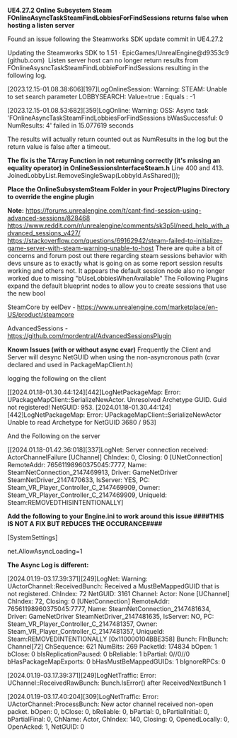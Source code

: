 **UE4.27.2 Online Subsystem Steam FOnlineAsyncTaskSteamFindLobbiesForFindSessions returns false when hosting a listen server**

Found an issue following the Steamworks SDK update commit in UE4.27.2

Updating the Steamworks SDK to 1.51 · EpicGames/UnrealEngine@d9353c9 (github.com)
​
Listen server host can no longer return results from FOnlineAsysncTaskSteamFindLobbieForFindSessions resulting in the following log.

[2023.12.15-01.08.38:606][197]LogOnlineSession: Warning: STEAM: Unable to set search parameter LOBBYSEARCH: Value=true : Equals : -1

[2023.12.15-01.08.53:682][359]LogOnline: Warning: OSS: Async task 'FOnlineAsyncTaskSteamFindLobbiesForFindSessions bWasSuccessful: 0 NumResults: 4' failed in 15.077619 seconds

The results will actually return counted out as NumResults in the log but the return value is false after a timeout.

**​The fix is the TArray Function in not returning correctly (it's missing an equality operator) in OnlineSessionsInterfaceSteam.h**
Line 400 and 413.
JoinedLobbyList.RemoveSingleSwap(LobbyId.AsShared());

**Place the OnlineSubsystemSteam Folder in your Project/Plugins Directory to override the engine plugin**

**Note:**
https://forums.unrealengine.com/t/cant-find-session-using-advanced-sessions/828468
https://www.reddit.com/r/unrealengine/comments/sk3p5l/need_help_with_advanced_sessions_v427/
https://stackoverflow.com/questions/69162942/steam-failed-to-initialize-game-server-with-steam-warning-unable-to-host
There are quite a bit of concerns and forum post out there regarding steam sessions behavior with devs unsure as to exactly what is going on as some report session results working and others not.
It appears the default session node also no longer worked due to missing "bUseLobbiesWhenAvailable"
The Following Plugins expand the default blueprint nodes to allow you to create sessions that use the new bool

SteamCore by eelDev - https://www.unrealengine.com/marketplace/en-US/product/steamcore

AdvancedSessions - https://github.com/mordentral/AdvancedSessionsPlugin


**Known Issues (with or without async cvar)**
Frequently the Client and Server will desync NetGUID when using the non-asyncronous path (cvar declared and used in PackageMapClient.h)

logging the following on the client

[[2024.01.18-01.30.44:124][442]LogNetPackageMap: Error: UPackageMapClient::SerializeNewActor. Unresolved Archetype GUID. Guid not registered! NetGUID: 953.
[2024.01.18-01.30.44:124][442]LogNetPackageMap: Error: UPackageMapClient::SerializeNewActor Unable to read Archetype for NetGUID 3680 / 953]

And the Following on the server

[[2024.01.18-01.42.36:018][337]LogNet: Server connection received: ActorChannelFailure [UChannel] ChIndex: 0, Closing: 0 [UNetConnection] RemoteAddr: 76561198960375045:7777, Name: SteamNetConnection_2147469913, Driver: GameNetDriver SteamNetDriver_2147470633, IsServer: YES, PC: Steam_VR_Player_Controller_C_2147469909, Owner: Steam_VR_Player_Controller_C_2147469909, UniqueId: Steam:REMOVEDTHISINTENTIONALLY]

**Add the following to your Engine.ini to work around this issue ####THIS IS NOT A FIX BUT REDUCES THE OCCURANCE####**

[SystemSettings]

net.AllowAsyncLoading=1

**The Async Log is different:**

[2024.01.19-03.17.39:371][249]LogNet: Warning: UActorChannel::ReceivedBunch: Received a MustBeMappedGUID that is not registered. ChIndex: 72 NetGUID: 3161 Channel: Actor: None [UChannel] ChIndex: 72, Closing: 0 [UNetConnection] RemoteAddr: 76561198960375045:7777, Name: SteamNetConnection_2147481634, Driver: GameNetDriver SteamNetDriver_2147481635, IsServer: NO, PC: Steam_VR_Player_Controller_C_2147481357, Owner: Steam_VR_Player_Controller_C_2147481357, UniqueId: Steam:REMOVEDINTENTIONALLY [0x110000104BBE358] Bunch: FInBunch: Channel[72] ChSequence: 621 NumBits: 269 PacketId: 174834 bOpen: 1 bClose: 0 bIsReplicationPaused: 0 bReliable: 1 bPartial: 0//0//0 bHasPackageMapExports: 0 bHasMustBeMappedGUIDs: 1 bIgnoreRPCs: 0 

[2024.01.19-03.17.39:371][249]LogNetTraffic: Error: UChannel::ReceivedRawBunch: Bunch.IsError() after ReceivedNextBunch 1

[2024.01.19-03.17.40:204][309]LogNetTraffic: Error: UActorChannel::ProcessBunch: New actor channel received non-open packet. bOpen: 0, bClose: 0, bReliable: 0, bPartial: 0, bPartialInitial: 0, bPartialFinal: 0, ChName: Actor, ChIndex: 140, Closing: 0, OpenedLocally: 0, OpenAcked: 1, NetGUID: 0
